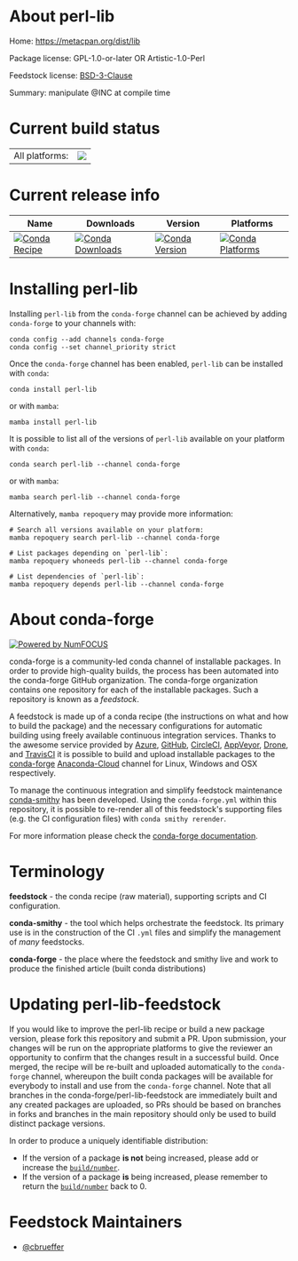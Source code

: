 About perl-lib
==============

Home: https://metacpan.org/dist/lib

Package license: GPL-1.0-or-later OR Artistic-1.0-Perl

Feedstock license: [BSD-3-Clause](https://github.com/conda-forge/perl-lib-feedstock/blob/main/LICENSE.txt)

Summary: manipulate @INC at compile time

Current build status
====================


<table><tr><td>All platforms:</td>
    <td>
      <a href="https://dev.azure.com/conda-forge/feedstock-builds/_build/latest?definitionId=17447&branchName=main">
        <img src="https://dev.azure.com/conda-forge/feedstock-builds/_apis/build/status/perl-lib-feedstock?branchName=main">
      </a>
    </td>
  </tr>
</table>

Current release info
====================

| Name | Downloads | Version | Platforms |
| --- | --- | --- | --- |
| [![Conda Recipe](https://img.shields.io/badge/recipe-perl--lib-green.svg)](https://anaconda.org/conda-forge/perl-lib) | [![Conda Downloads](https://img.shields.io/conda/dn/conda-forge/perl-lib.svg)](https://anaconda.org/conda-forge/perl-lib) | [![Conda Version](https://img.shields.io/conda/vn/conda-forge/perl-lib.svg)](https://anaconda.org/conda-forge/perl-lib) | [![Conda Platforms](https://img.shields.io/conda/pn/conda-forge/perl-lib.svg)](https://anaconda.org/conda-forge/perl-lib) |

Installing perl-lib
===================

Installing `perl-lib` from the `conda-forge` channel can be achieved by adding `conda-forge` to your channels with:

```
conda config --add channels conda-forge
conda config --set channel_priority strict
```

Once the `conda-forge` channel has been enabled, `perl-lib` can be installed with `conda`:

```
conda install perl-lib
```

or with `mamba`:

```
mamba install perl-lib
```

It is possible to list all of the versions of `perl-lib` available on your platform with `conda`:

```
conda search perl-lib --channel conda-forge
```

or with `mamba`:

```
mamba search perl-lib --channel conda-forge
```

Alternatively, `mamba repoquery` may provide more information:

```
# Search all versions available on your platform:
mamba repoquery search perl-lib --channel conda-forge

# List packages depending on `perl-lib`:
mamba repoquery whoneeds perl-lib --channel conda-forge

# List dependencies of `perl-lib`:
mamba repoquery depends perl-lib --channel conda-forge
```


About conda-forge
=================

[![Powered by
NumFOCUS](https://img.shields.io/badge/powered%20by-NumFOCUS-orange.svg?style=flat&colorA=E1523D&colorB=007D8A)](https://numfocus.org)

conda-forge is a community-led conda channel of installable packages.
In order to provide high-quality builds, the process has been automated into the
conda-forge GitHub organization. The conda-forge organization contains one repository
for each of the installable packages. Such a repository is known as a *feedstock*.

A feedstock is made up of a conda recipe (the instructions on what and how to build
the package) and the necessary configurations for automatic building using freely
available continuous integration services. Thanks to the awesome service provided by
[Azure](https://azure.microsoft.com/en-us/services/devops/), [GitHub](https://github.com/),
[CircleCI](https://circleci.com/), [AppVeyor](https://www.appveyor.com/),
[Drone](https://cloud.drone.io/welcome), and [TravisCI](https://travis-ci.com/)
it is possible to build and upload installable packages to the
[conda-forge](https://anaconda.org/conda-forge) [Anaconda-Cloud](https://anaconda.org/)
channel for Linux, Windows and OSX respectively.

To manage the continuous integration and simplify feedstock maintenance
[conda-smithy](https://github.com/conda-forge/conda-smithy) has been developed.
Using the ``conda-forge.yml`` within this repository, it is possible to re-render all of
this feedstock's supporting files (e.g. the CI configuration files) with ``conda smithy rerender``.

For more information please check the [conda-forge documentation](https://conda-forge.org/docs/).

Terminology
===========

**feedstock** - the conda recipe (raw material), supporting scripts and CI configuration.

**conda-smithy** - the tool which helps orchestrate the feedstock.
                   Its primary use is in the construction of the CI ``.yml`` files
                   and simplify the management of *many* feedstocks.

**conda-forge** - the place where the feedstock and smithy live and work to
                  produce the finished article (built conda distributions)


Updating perl-lib-feedstock
===========================

If you would like to improve the perl-lib recipe or build a new
package version, please fork this repository and submit a PR. Upon submission,
your changes will be run on the appropriate platforms to give the reviewer an
opportunity to confirm that the changes result in a successful build. Once
merged, the recipe will be re-built and uploaded automatically to the
`conda-forge` channel, whereupon the built conda packages will be available for
everybody to install and use from the `conda-forge` channel.
Note that all branches in the conda-forge/perl-lib-feedstock are
immediately built and any created packages are uploaded, so PRs should be based
on branches in forks and branches in the main repository should only be used to
build distinct package versions.

In order to produce a uniquely identifiable distribution:
 * If the version of a package **is not** being increased, please add or increase
   the [``build/number``](https://docs.conda.io/projects/conda-build/en/latest/resources/define-metadata.html#build-number-and-string).
 * If the version of a package **is** being increased, please remember to return
   the [``build/number``](https://docs.conda.io/projects/conda-build/en/latest/resources/define-metadata.html#build-number-and-string)
   back to 0.

Feedstock Maintainers
=====================

* [@cbrueffer](https://github.com/cbrueffer/)


